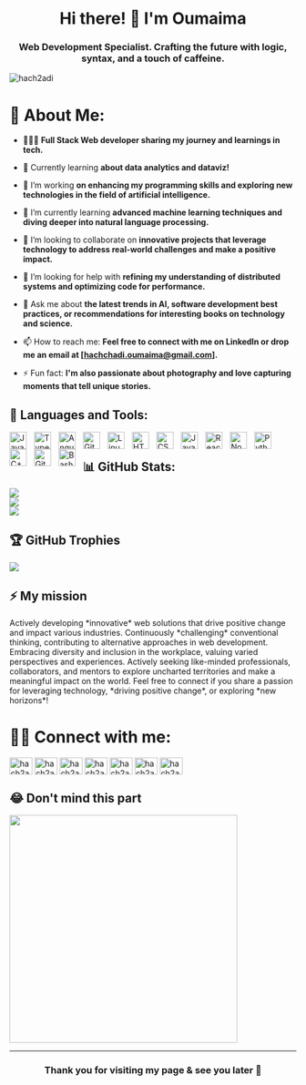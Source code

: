 <h1 align="center">Hi there! 👋 I'm Oumaima</h1>
<h3 align="center">Web Development Specialist. Crafting the future with logic, syntax, and a touch of caffeine.</h3>

<p align="left"> <img src="https://komarev.com/ghpvc/?username=hach2adi&label=Profile%20views&color=0e75b6&style=flat" alt="hach2adi" /> </p>

# 💫 About Me:

- 👩🏻‍💻 **Full Stack Web developer sharing my journey and learnings in tech.**

- 💭 Currently learning **about data analytics and dataviz!**

- 🔭 I’m working **on enhancing my programming skills and exploring new technologies in the field of artificial intelligence.**

- 🌱 I’m currently learning **advanced machine learning techniques and diving deeper into natural language processing.**

- 👯 I’m looking to collaborate on **innovative projects that leverage technology to address real-world challenges and make a positive impact.**

- 🤝 I’m looking for help with **refining my understanding of distributed systems and optimizing code for performance.**

- 💬 Ask me about **the latest trends in AI, software development best practices, or recommendations for interesting books on technology and science.**

- 📫 How to reach me: **Feel free to connect with me on LinkedIn or drop me an email at [hachchadi.oumaima@gmail.com].**

- ⚡ Fun fact: **I'm also passionate about photography and love capturing moments that tell unique stories.**

## 🧰 Languages and Tools:

<img align="left" alt="Java" width="30px" style="padding-right:10px;" src="https://cdn.jsdelivr.net/gh/devicons/devicon/icons/java/java-original.svg"/>
<img align="left" alt="TypeScript" width="30px" style="padding-right:10px;" src="https://cdn.jsdelivr.net/gh/devicons/devicon/icons/typescript/typescript-plain.svg" />
<img align="left" alt="Angular" width="30px" style="padding-right:10px;" src="https://cdn.jsdelivr.net/gh/devicons/devicon/icons/angularjs/angularjs-plain.svg" />
<img align="left" alt="Git" width="30px" style="padding-right:10px;" src="https://cdn.jsdelivr.net/gh/devicons/devicon/icons/git/git-original.svg" />
<img align="left" alt="Linux" width="30px" style="padding-right:10px;" src="https://cdn.jsdelivr.net/gh/devicons/devicon/icons/linux/linux-original.svg" />
<img align="left" alt="HTML" width="30px" style="padding-right:10px;" src="https://cdn.jsdelivr.net/gh/devicons/devicon/icons/html5/html5-plain.svg" />
<img align="left" alt="CSS" width="30px" style="padding-right:10px;" src="https://cdn.jsdelivr.net/gh/devicons/devicon/icons/css3/css3-plain.svg" />
<img align="left" alt="JavaScript" width="30px" style="padding-right:10px;" src="https://cdn.jsdelivr.net/gh/devicons/devicon/icons/javascript/javascript-plain.svg" />
<img align="left" alt="React" width="30px" style="padding-right:10px;" src="https://cdn.jsdelivr.net/gh/devicons/devicon/icons/react/react-original.svg" />
<img align="left" alt="NodeJS" width="30px" style="padding-right:10px;" src="https://cdn.jsdelivr.net/gh/devicons/devicon/icons/nodejs/nodejs-original.svg" />
<img align="left" alt="Python" width="30px" style="padding-right:10px;" src="https://cdn.jsdelivr.net/gh/devicons/devicon/icons/python/python-plain.svg" />
<img align="left" alt="C++" width="30px" style="padding-right:10px;" src="https://cdn.jsdelivr.net/gh/devicons/devicon/icons/cplusplus/cplusplus-line.svg" />
<img align="left" alt="GitHub" width="30px" style="padding-right:10px;" src="https://cdn.jsdelivr.net/gh/devicons/devicon/icons/github/github-original.svg" />
<img align="left" alt="Bash" width="30px" style="padding-right:10px;" src="https://cdn.jsdelivr.net/gh/devicons/devicon/icons/bash/bash-original.svg" />
<br />

## 📊 GitHub Stats:
![](https://github-readme-streak-stats.herokuapp.com/?user=hach2adi&theme=dark&hide_border=false)<br>
![](https://github-readme-stats.vercel.app/api?username=hach2adi&theme=dark&hide_border=false&include_all_commits=true&count_private=false)<br>
![](https://github-readme-stats.vercel.app/api/top-langs/?username=hach2adi&theme=dark&hide_border=false&include_all_commits=true&count_private=false&layout=compact)

## 🏆 GitHub Trophies
![](https://github-profile-trophy.vercel.app/?username=hach2adi&theme=onedark&no-frame=false&no-bg=false&margin-w=4)

## ⚡ My mission
<p>
  Actively developing *innovative* web solutions that drive positive change and impact various industries. Continuously *challenging* conventional thinking, contributing to alternative approaches in web development. Embracing diversity and inclusion in the workplace, valuing varied perspectives and experiences. Actively seeking like-minded professionals, collaborators, and mentors to explore uncharted territories and make a meaningful impact on the world. Feel free to connect if you share a passion for leveraging technology, *driving positive change*, or exploring *new horizons*!
</p>

# 🏄‍♂️ Connect with me:

<p align="left">
  <a href="https://linkedin.com/in/hach2adi" target="blank"><img align="center" src="https://raw.githubusercontent.com/rahuldkjain/github-profile-readme-generator/master/src/images/icons/Social/linked-in-alt.svg" alt="hach2adi" height="30" width="40" /></a> 
  <a href="https://stackoverflow.com/users/hach2adi" target="blank"><img align="center" src="https://raw.githubusercontent.com/rahuldkjain/github-profile-readme-generator/master/src/images/icons/Social/stack-overflow.svg" alt="hach2adi" height="30" width="40" /></a> 
  <a href="https://instagram.com/hach2adi" target="blank"><img align="center" src="https://raw.githubusercontent.com/rahuldkjain/github-profile-readme-generator/master/src/images/icons/Social/instagram.svg" alt="hach2adi" height="30" width="40" /></a> 
  <a href="https://dribbble.com/hach2adi" target="blank"><img align="center" src="https://raw.githubusercontent.com/rahuldkjain/github-profile-readme-generator/master/src/images/icons/Social/dribbble.svg" alt="hach2adi" height="30" width="40" /></a> 
  <a href="https://medium.com/hach2adi" target="blank"><img align="center" src="https://raw.githubusercontent.com/rahuldkjain/github-profile-readme-generator/master/src/images/icons/Social/medium.svg" alt="hach2adi" height="30" width="40" /></a> 
  <a href="https://www.leetcode.com/hach2adi" target="blank"><img align="center" src="https://raw.githubusercontent.com/rahuldkjain/github-profile-readme-generator/master/src/images/icons/Social/leet-code.svg" alt="hach2adi" height="30" width="40" /></a> 
  <a href="https://discord.gg/hach2adi" target="blank"><img align="center" src="https://raw.githubusercontent.com/rahuldkjain/github-profile-readme-generator/master/src/images/icons/Social/discord.svg" alt="hach2adi" height="30" width="40" /></a> 
</p>

## 😂 Don't mind this part
<img align="center" src='https://randommeme-five.vercel.app/' style="height: 400px;"/>

---

<h3 align="center">Thank you for visiting my page & see you later 👋 </h3>

